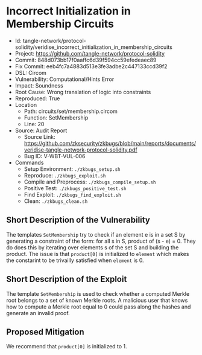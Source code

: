 # Incorrect Initialization in Membership Circuits

* Id: tangle-network/protocol-solidity/veridise_incorrect_initialization_in_membership_circuits
* Project: https://github.com/tangle-network/protocol-solidity
* Commit: 848d073bb17f0aaffc6d39f594cc59efedeaec89
* Fix Commit: eeb4fc7a4883d513e3fe3adbe2c447133ccd39f2
* DSL: Circom
* Vulnerability: Computational/Hints Error
* Impact: Soundness
* Root Cause: Wrong translation of logic into constraints
* Reproduced: True
* Location
  - Path: circuits/set/membership.circom
  - Function: SetMembership
  - Line: 20
* Source: Audit Report
  - Source Link: https://github.com/zksecurity/zkbugs/blob/main/reports/documents/veridise-tangle-network-protocol-solidity.pdf
  - Bug ID: V-WBT-VUL-006
* Commands
  - Setup Environment: `./zkbugs_setup.sh`
  - Reproduce: `./zkbugs_exploit.sh`
  - Compile and Preprocess: `./zkbugs_compile_setup.sh`
  - Positive Test: `./zkbugs_positive_test.sh`
  - Find Exploit: `./zkbugs_find_exploit.sh`
  - Clean: `./zkbugs_clean.sh`

## Short Description of the Vulnerability

The templates `SetMembership` try to check if an element e is in a set S by generating a constraint of the form: for all  s in S, product of (s - e) = 0. They do does this by iterating over elements s of the set S and building the product. The issue is that `product[0]` is initialized to `element` which makes the constarint to be trivailly satisfied when `element` is 0.

## Short Description of the Exploit

The template `SetMembership` is used to check whether a computed Merkle root belongs to a set of known Merkle roots. A malicious user that knows how to compute a Merkle root equal to 0 could pass along the hashes and generate an invalid proof.

## Proposed Mitigation

We recommend that `product[0]` is initialized to 1.

